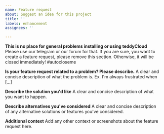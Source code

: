 ```yaml
---
name: Feature request
about: Suggest an idea for this project
title: ''
labels: enhancement
assignees: ''

---
```


**This is no place for general problems installing or using teddyCloud**
Please use our telegram or our forum for that. If you are sure, you want to create a feature request, please remove this section. Otherwise, it will be closed immediately! #autocloseme

**Is your feature request related to a problem? Please describe.**
A clear and concise description of what the problem is. Ex. I'm always frustrated when [...]

**Describe the solution you'd like**
A clear and concise description of what you want to happen.

**Describe alternatives you've considered**
A clear and concise description of any alternative solutions or features you've considered.

**Additional context**
Add any other context or screenshots about the feature request here.
